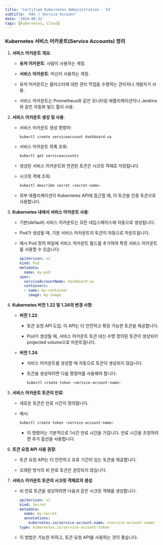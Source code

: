 ```yaml
--- 
title: 'Certified Kubernetes Administration - 54'
subtitle: 'k8s / Service Account'
date: '2024-06-22'
tags: [Kubernetes, Cloud]
---
```


### Kubernetes 서비스 어카운트(Service Accounts) 정리

1. **서비스 어카운트 개요**:
   
   - **유저 어카운트**: 사람이 사용하는 계정.

   - **서비스 어카운트**: 머신이 사용하는 계정.

   - 유저 어카운트는 클러스터에 대한 관리 작업을 수행하는 관리자나 개발자가 사용.

   - 서비스 어카운트는 Prometheus와 같은 모니터링 애플리케이션이나 Jenkins와 같은 자동화 빌드 툴이 사용.

2. **서비스 어카운트 생성 및 사용**:

   - 서비스 어카운트 생성 명령어:
     ```bash
     kubectl create serviceaccount dashboard-sa
     ```

   - 서비스 어카운트 목록 조회:
     ```bash
     kubectl get serviceaccounts
     ```

   - 생성된 서비스 어카운트와 연관된 토큰은 시크릿 객체로 저장됩니다.

   - 시크릿 객체 조회:
     ```bash
     kubectl describe secret <secret-name>
     ```

   - 외부 애플리케이션이 Kubernetes API에 접근할 때, 이 토큰을 인증 토큰으로 사용합니다.

3. **Kubernetes 내에서 서비스 어카운트 사용**:

   - 기본(default) 서비스 어카운트는 모든 네임스페이스에 자동으로 생성됩니다.

   - Pod가 생성될 때, 기본 서비스 어카운트의 토큰이 자동으로 마운트됩니다.

   - 예시 Pod 정의 파일에 서비스 어카운트 필드를 추가하여 특정 서비스 어카운트를 사용할 수 있습니다:
     ```yaml
     apiVersion: v1
     kind: Pod
     metadata:
       name: my-pod
     spec:
       serviceAccountName: dashboard-sa
       containers:
       - name: my-container
         image: my-image
     ```

4. **Kubernetes 버전 1.22 및 1.24의 변경 사항**:

   - **버전 1.22**:

     - 토큰 요청 API 도입: 이 API는 더 안전하고 확장 가능한 토큰을 제공합니다.

     - Pod가 생성될 때, 서비스 어카운트 토큰 대신 수명 정의된 토큰이 생성되어 projected volume으로 마운트됩니다.

   - **버전 1.24**:

     - 서비스 어카운트를 생성할 때 자동으로 토큰이 생성되지 않습니다.

     - 토큰을 생성하려면 다음 명령어를 사용해야 합니다:
       ```bash
       kubectl create token <service-account-name>
       ```

5. **서비스 어카운트 토큰의 만료**:

   - 새로운 토큰은 만료 시간이 정의됩니다.

   - 예시:
     ```bash
     kubectl create token <service-account-name>
     ```
     - 이 명령어는 기본적으로 1시간 만료 시간을 가집니다. 만료 시간을 조정하려면 추가 옵션을 사용합니다.

6. **토큰 요청 API 사용 권장**:

   - 토큰 요청 API는 더 안전하고 유효 기간이 있는 토큰을 제공합니다.

   - 오래된 방식의 비 만료 토큰은 권장되지 않습니다.

7. **서비스 어카운트 토큰의 시크릿 객체로의 생성**:

   - 비 만료 토큰을 생성하려면 다음과 같은 시크릿 객체를 생성합니다:
     ```yaml
     apiVersion: v1
     kind: Secret
     metadata:
       name: my-secret
       annotations:
         kubernetes.io/service-account.name: <service-account-name>
     type: kubernetes.io/service-account-token
     ```

   - 이 방법은 가능한 피하고, 토큰 요청 API를 사용하는 것이 좋습니다.
